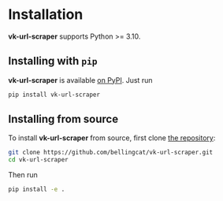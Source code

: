 Installation
============

**vk-url-scraper** supports Python >= 3.10.

## Installing with `pip`

**vk-url-scraper** is available [on PyPI](https://pypi.org/project/vk-url-scraper/). Just run

```bash
pip install vk-url-scraper
```

## Installing from source

To install **vk-url-scraper** from source, first clone [the repository](https://github.com/bellingcat/vk-url-scraper):

```bash
git clone https://github.com/bellingcat/vk-url-scraper.git
cd vk-url-scraper
```

Then run

```bash
pip install -e .
```
